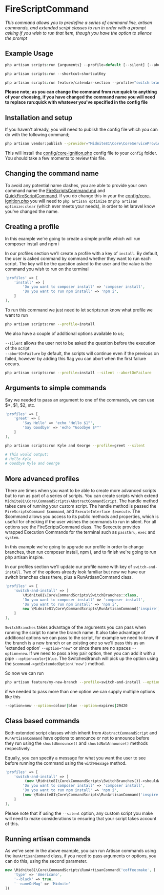 # FireScriptCommand

_This command allows you to predefine a series of command line, artisan commands, and extended script classes to 
run in order with a prompt asking if you wish to run that item, though you have the option to silence the prompt_

## Example Usage
```php
php artisan scripts:run {arguments} --profile=default [--silent] [--abortOnFailure] [--options="delay|3"] [--options="colour|blue"]
```
```php
php artisan scripts:run --shortcut=shortcutKey
```
```php
php artisan scripts:run feature/calendar-section --profile="switch branches and install" --options"new"
```
__Please note; as you can change the command from run:quick to anything of your choosing, if you have changed the
command name you will need to replace run:quick with whatever you've specified in the config file__

## Installation and setup

If you haven't already, you will need to publish the config file which you can do with the following command;

```bash
php artisan vendor:publish --provider="Midnite81\Core\CoreServiceProvider" --tag=config
```

This will install the [config/core-ignition.php](../../config/core-ignition.php) config file to your `config` folder.
You should take a few moments to review this file. 

## Changing the command name

To avoid any potential name clashes, you are able to provide your own command name the 
[FireScriptsCommand.md](FireScriptsCommand.md) and [QuickFireScriptCommand](QuickFireScriptsCommand.md). If you do 
change this in your the [config/core-ignition.php](../../config/core-ignition.php) you will need to 
`php artisan optimize` or `php artisan optimize:clear` (which ever meets your needs), in order to let laravel know
you've changed the name.

## Creating a profile

In this example we're going to create a simple profile which will run composer install and npm i

In our profiles section we'll create a profile with a key of `install`. By default, the user is asked command
by command whether they want to run each script. The key will be the question asked to the user and the value is the 
command you wish to run on the terminal

```php
'profiles' => [
    'install' => [
        'Do you want to composer install' => 'composer install',
        'Do you want to run npm install' => 'npm i',
    ]
],
```

To run this command we just need to let scripts:run know what profile we want to run
```bash
php artisan scripts:run --profile=install
```

We also have a couple of additional options available to us; 

`--silent` allows the user not to be asked the question before the execution of the script   
`--abortOnFailure` by default, the scripts will continue even if the previous on failed, however by adding this flag 
you can abort when the first failure occurs.

```bash
php artisan scripts:run --profile=install --silent --abortOnFailure
```

## Arguments to simple commands

Say we needed to pass an argument to one of the commands, we can use $*, $1, $2, etc.  

```php
'profiles' => [
    'greet' => [
        'Say Hello' => 'echo "Hello $1"',
        'Say Goodbye' => 'echo "Goodbye $*"'
    ]
],
```
```bash
php artisan scripts:run Kyle and George --profile=greet --silent

# This would output:
# Hello Kyle
# Goodbye Kyle and George
```

## More advanced profiles

There are times when you want to be able to create more advanced scripts but to run as part of a series of scripts. 
You can create scripts which extend `Midnite81\Core\CommandScripts\AbstractCommandScript`. The handle method takes care
of running your custom script. The handle method is passed the `FireScriptsCommand $command`, and 
`ExecuteInterface $execute`. The $command allows you access to its public methods and properties, which is useful for
checking if the user wishes the commands to run in silent. For all options see the 
[FireScriptsCommand class](../../src/Commands/Development/FireScriptsCommand.php). The $execute provides wrapped
Execution Commands for the terminal such as `passthru`, `exec` and `system`. 

In this example we're going to upgrade our profile in order to change branches, then run composer install, npm i, and
to finish we're going to run php artisan inspire.

In our profiles section we'll update our profile name with key of `switch-and-install`. Two of the options already look
familiar but now we have our switch branches class there, plus a RunArtisanCommand class. 

```php
'profiles' => [
    'switch-and-install' => [
        \Midnite81\Core\CommandScripts\SwitchBranches::class,
        'Do you want to composer install' => 'composer install',
        'Do you want to run npm install' => 'npm i',
        new \Midnite81\Core\CommandScripts\RunArtisanCommand('inspire')
    ]
],
```

`SwitchBranches` takes advantage of the arguments you can pass when running the script to name the branch name. It 
also take advantage of additional options we can pass to the script, for example we need to know if the branch is a new
branch or an existing one so we'll pass this as an 'extended option' `--option="new"` or since there are no spaces 
`--option=new`. If we need to pass a key pair option, then you can add it with a pipe `--option=color|blue`. The 
SwitchesBranch will pick up the option using the `$command->getExtendedOption('new')` method.

So now we can run 
```bash
php artisan feature/my-new-branch --profile=switch-and-install --option=new 
```

if we needed to pass more than one option we can supply multiple options like this 

```bash
--option=new --option=colour|blue --option=expires|29420
```

## Class based commands

Both extended script classes which inherit from `AbstractCommandScript` and `RunArtisanCommand` have options to 
announce or not to announce before they run using the `shouldAnnounce()` and `shouldNotAnnounce()` methods respectively. 

Equally, you can specify a message for what you want the user to see before running the command using the `withMessage`
method.

```php
'profiles' => [
    'switch-and-install' => [
         (new \Midnite81\Core\CommandScripts\SwitchBranches())->shouldAnnounce()->withMessage('Run switch branches?'),
        'Do you want to composer install' => 'composer install',
        'Do you want to run npm install' => 'npm i',
        (new \Midnite81\Core\CommandScripts\RunArtisanCommand('inspire'))->shouldNotAnnounce()
    ]
],
```

Please note that if using the `--silent` option, any custom script you make will need to make considerations to ensuring
that your script takes account of this. 

## Running artisan commands

As we've seen in the above example, you can run Artisan commands using the `RunArtisanCommand` class, if you need to 
pass arguments or options, you can do this, using the second parameter.

```php
new \Midnite81\Core\CommandScripts\RunArtisanCommand('coffee:make', [
    'type' => 'Americano',
    '--black' => true,
    '--nameOnMug' => 'Midnite'
])
```
